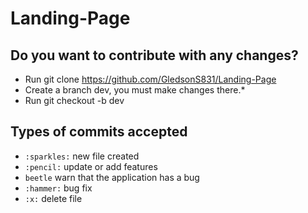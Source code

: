 # Landing-Page

## Do you want to contribute with any changes?
  - Run git clone https://github.com/GledsonS831/Landing-Page
  - Create a branch dev, you must make changes there.*
  - Run git checkout -b dev
## Types of commits accepted
 
 - `:sparkles:` new file created
 - `:pencil:` update or add features
 - `beetle` warn that the application has a bug
 - `:hammer:` bug fix
 - `:x:` delete file
